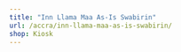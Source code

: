 ```yaml
---
title: "Inn Llama Maa As-Is Swabirin"
url: /accra/inn-llama-maa-as-is-swabirin/
shop: Kiosk
---
```

